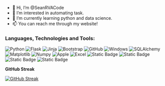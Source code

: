 - 👋 Hi, I’m @SeanRVACode
- 👀 I’m interested in automating task.
- 🌱 I’m currently learning python and data science.
- 📫 You can reach me through my website!

<!---
SeanRVACode/SeanRVACode is a ✨ special ✨ repository because its `README.md` (this file) appears on your GitHub profile.
You can click the Preview link to take a look at your changes.
--->


### Languages, Technologies and Tools:

![Python](https://img.shields.io/badge/Python-3776AB?style=for-the-badge&logo=python&logoColor=white&logoSize=auto)
![Flask](https://img.shields.io/badge/Flask-000000?style=for-the-badge&logo=flask&logoColor=white&logoSize=auto)
![Jinja](https://img.shields.io/badge/Jinja-B41717?style=for-the-badge&logo=jinja&logoColor=white&logoSize=auto)
![Bootstrap](https://img.shields.io/badge/Bootstrap-563D7C?style=for-the-badge&logo=bootstrap&logoColor=white&logoSize=auto)
![GitHub](https://img.shields.io/badge/GitHub-181717?style=for-the-badge&logo=github&logoColor=white&logoSize=auto)
![Windows](https://img.shields.io/badge/Windows-0078D6?style=for-the-badge&logo=windows&logoColor=white&logoSize=auto)
![SQLAlchemy](https://img.shields.io/badge/SQLAlchemy-100000?style=for-the-badge&logo=sqlalchemy&logoColor=white&logoSize=auto)
![Matplotlib](https://img.shields.io/badge/Matplotlib-ffffff?style=for-the-badge&logo=matplotlib&logoColor=black&logoSize=auto)
![Numpy](https://img.shields.io/badge/Numpy-013243?style=for-the-badge&logo=numpy&logoColor=white&logoSize=auto)
![Apple](https://img.shields.io/badge/Apple-000000?style=for-the-badge&logo=apple&logoColor=white&logoSize=auto)
![Excel](https://img.shields.io/badge/Excel-0078D6?style=for-the-badge&logo=excel&logoColor=green&logoSize=auto)
![Static Badge](https://img.shields.io/badge/UiPath-orange?style=for-the-badge&logo=uipath&logoColor=white&logoSize=auto)
![Static Badge](https://img.shields.io/badge/Discord-%237299ee?style=for-the-badge&logo=discord&logoColor=white&logoSize=auto)
![Static Badge](https://img.shields.io/badge/Jupyter-turquoise?style=for-the-badge&logo=Jupyter&logoColor=white&logoSize=auto)
![Static Badge](https://img.shields.io/badge/ChatGpt-black?style=for-the-badge&logo=OpenAi&logoColor=white&logoSize=auto)







**GitHub Streak**




[![GitHub Streak](https://github-readme-streak-stats-eight.vercel.app?user=SeanRVACode&theme=ocean-gradient&hide_border=true&date_format=M%20j%5B%2C%20Y%5D&exclude_days=Sun%2CSat)](https://git.io/streak-stats)
